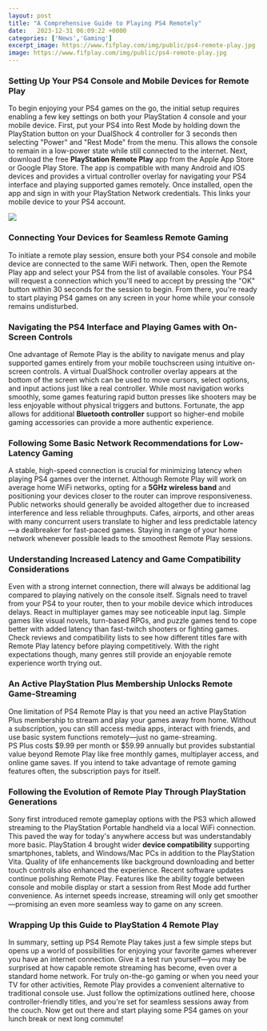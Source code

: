 ```yaml
---
layout: post
title: "A Comprehensive Guide to Playing PS4 Remotely"
date:   2023-12-31 06:09:22 +0000
categories: ['News','Gaming']
excerpt_image: https://www.fifplay.com/img/public/ps4-remote-play.jpg
image: https://www.fifplay.com/img/public/ps4-remote-play.jpg
---
```


### **Setting Up Your PS4 Console and Mobile Devices for Remote Play**
To begin enjoying your PS4 games on the go, the initial setup requires enabling a few key settings on both your PlayStation 4 console and your mobile device. First, put your PS4 into Rest Mode by holding down the PlayStation button on your DualShock 4 controller for 3 seconds then selecting "Power" and "Rest Mode" from the menu. This allows the console to remain in a low-power state while still connected to the internet. 
Next, download the free **PlayStation Remote Play** app from the Apple App Store or Google Play Store. The app is compatible with many Android and iOS devices and provides a virtual controller overlay for navigating your PS4 interface and playing supported games remotely. Once installed, open the app and sign in with your PlayStation Network credentials. This links your mobile device to your PS4 account.

![](https://www.fifplay.com/img/public/ps4-remote-play.jpg)
### **Connecting Your Devices for Seamless Remote Gaming**
To initiate a remote play session, ensure both your PS4 console and mobile device are connected to the same WiFi network. Then, open the Remote Play app and select your PS4 from the list of available consoles. Your PS4 will request a connection which you'll need to accept by pressing the "OK" button within 30 seconds for the session to begin. From there, you're ready to start playing PS4 games on any screen in your home while your console remains undisturbed.
### **Navigating the PS4 Interface and Playing Games with On-Screen Controls** 
One advantage of Remote Play is the ability to navigate menus and play supported games entirely from your mobile touchscreen using intuitive on-screen controls. A virtual DualShock controller overlay appears at the bottom of the screen which can be used to move cursors, select options, and input actions just like a real controller. 
While most navigation works smoothly, some games featuring rapid button presses like shooters may be less enjoyable without physical triggers and buttons. Fortunate, the app allows for additional **Bluetooth controller** support so higher-end mobile gaming accessories can provide a more authentic experience.
### **Following Some Basic Network Recommendations for Low-Latency Gaming**
A stable, high-speed connection is crucial for minimizing latency when playing PS4 games over the internet. Although Remote Play will work on average home WiFi networks, opting for a **5GHz wireless band** and positioning your devices closer to the router can improve responsiveness. 
Public networks should generally be avoided altogether due to increased interference and less reliable throughputs. Cafes, airports, and other areas with many concurrent users translate to higher and less predictable latency—a dealbreaker for fast-paced games. Staying in range of your home network whenever possible leads to the smoothest Remote Play sessions.
### **Understanding Increased Latency and Game Compatibility Considerations**  
Even with a strong internet connection, there will always be additional lag compared to playing natively on the console itself. Signals need to travel from your PS4 to your router, then to your mobile device which introduces delays. React in multiplayer games may see noticeable input lag.
Simple games like visual novels, turn-based RPGs, and puzzle games tend to cope better with added latency than fast-twitch shooters or fighting games. Check reviews and compatibility lists to see how different titles fare with Remote Play latency before playing competitively. With the right expectations though, many genres still provide an enjoyable remote experience worth trying out.
### **An Active PlayStation Plus Membership Unlocks Remote Game-Streaming**
One limitation of PS4 Remote Play is that you need an active PlayStation Plus membership to stream and play your games away from home. Without a subscription, you can still access media apps, interact with friends, and use basic system functions remotely—just no game-streaming.  
PS Plus costs $9.99 per month or $59.99 annually but provides substantial value beyond Remote Play like free monthly games, multiplayer access, and online game saves. If you intend to take advantage of remote gaming features often, the subscription pays for itself.
### **Following the Evolution of Remote Play Through PlayStation Generations**
Sony first introduced remote gameplay options with the PS3 which allowed streaming to the PlayStation Portable handheld via a local WiFi connection. This paved the way for today's anywhere access but was understandably more basic.
PlayStation 4 brought wider **device compatibility** supporting smartphones, tablets, and Windows/Mac PCs in addition to the PlayStation Vita. Quality of life enhancements like background downloading and better touch controls also enhanced the experience. 
Recent software updates continue polishing Remote Play. Features like the ability toggle between console and mobile display or start a session from Rest Mode add further convenience. As internet speeds increase, streaming will only get smoother—promising an even more seamless way to game on any screen.
### **Wrapping Up this Guide to PlayStation 4 Remote Play**
In summary, setting up PS4 Remote Play takes just a few simple steps but opens up a world of possibilities for enjoying your favorite games wherever you have an internet connection. Give it a test run yourself—you may be surprised at how capable remote streaming has become, even over a standard home network.
For truly on-the-go gaming or when you need your TV for other activities, Remote Play provides a convenient alternative to traditional console use. Just follow the optimizations outlined here, choose controller-friendly titles, and you're set for seamless sessions away from the couch. Now get out there and start playing some PS4 games on your lunch break or next long commute!